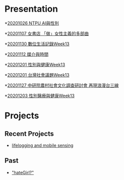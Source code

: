 # Presentation
*[20201026 NTPU AI與性別]()

*[20201107 女書店 「做」女性主義的多部曲]()

*[20201130 數位生活記錄Week13]()

*[20201112 媒介與時間]()

*[20201201 性別與健康Week13]()

*[20201201 台灣社會議題Week13]()

*[20201127 中研院農村社會文化調查研討會 再現浪漫台三線]()

*[20201203 性別醫療與健康Week13](https://docs.google.com/presentation/d/e/2PACX-1vQ_is-ypzkdvRzzwfZ6tOgCzNUV2-TWL9OWki7nlcsz_47AKDsYZaSBFTF4GannDZI322yrlEQI6lz6/pub?start=false&loop=false&delayms=3000)
# Projects

## Recent Projects
* [lifelogging and mobile sensing]()

## Past
* ["hateGirl?"]()

